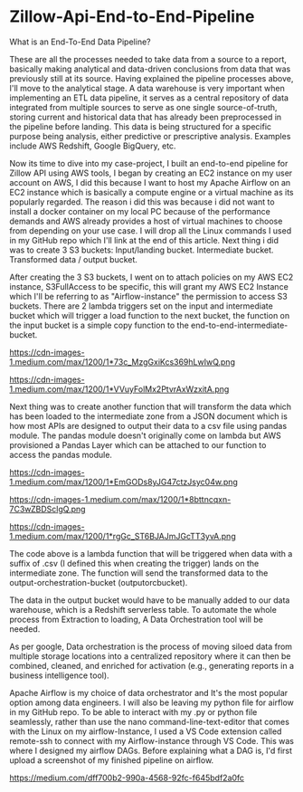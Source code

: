 # Zillow-Api-End-to-End-Pipeline
What is an End-To-End Data Pipeline? 

These are all the processes needed to take data from a source to a report, basically making analytical and data-driven conclusions from data that was previously still at its source. Having explained the pipeline processes above, I'll move to the analytical stage. A data warehouse is very important when implementing an ETL data pipeline, it serves as a central repository of data integrated from multiple sources to serve as one single source-of-truth, storing current and historical data that has already been preprocessed in the pipeline before landing. This data is being structured for a specific purpose being analysis, either predictive or prescriptive analysis. Examples include AWS Redshift, Google BigQuery, etc.

Now its time to dive into my case-project, I built an end-to-end pipeline for Zillow API using AWS tools, I began by creating an EC2 instance on my user account on AWS, I did this because I want to host my Apache Airflow on an EC2 instance which is basically a compute engine or a virtual machine as its popularly regarded. The reason i did this was because i did not want to install a docker container on my local PC because of the performance demands and AWS already provides a host of virtual machines to choose from depending on your use case. I will drop all the Linux commands I used in my GitHub repo which I'll link at the end of this article. Next thing i did was to create 3 S3 buckets:
Input/landing bucket.
Intermediate bucket.
Transformed data / output bucket.

After creating the 3 S3 buckets, I went on to attach policies on my AWS EC2 instance, S3FullAccess to be specific, this will grant my AWS EC2 Instance which I'll be referring to as "Airflow-instance" the permission to access S3 buckets. There are 2 lambda triggers  set on the input and intermediate bucket which will trigger a load function to the next bucket, the function on the input bucket is a simple copy function to the end-to-end-intermediate-bucket.

https://cdn-images-1.medium.com/max/1200/1*73c_MzgGxiKcs369hLwIwQ.png

https://cdn-images-1.medium.com/max/1200/1*VVuyFolMx2PtvrAxWzxitA.png

Next thing was to create another function that will transform the data which has been loaded to the intermediate zone from a JSON document which is how most APIs are designed to output their data to a csv file using pandas module. The pandas module doesn't originally come on lambda but AWS provisioned a Pandas Layer which can be attached to our function to access the pandas module.

https://cdn-images-1.medium.com/max/1200/1*EmGODs8yJG47ctzJsyc04w.png

https://cdn-images-1.medium.com/max/1200/1*8bttncqxn-7C3wZBDSclgQ.png

https://cdn-images-1.medium.com/max/1200/1*rgGc_ST6BJAJmJGcTT3yvA.png

The code above is a lambda function that will be triggered when data with a suffix of .csv (I defined this when creating the trigger) lands on the intermediate zone. The function will send the transformed data to the output-orchestration-bucket (outputorcbucket).

The data in the output bucket would have to be manually added to our data warehouse, which is a Redshift serverless table. To automate the whole process from Extraction to loading, A Data Orchestration tool will be needed.

As per google, Data orchestration is the process of moving siloed data from multiple storage locations into a centralized repository where it can then be combined, cleaned, and enriched for activation (e.g., generating reports in a business intelligence tool).

Apache Airflow is my choice of data orchestrator and It's the most popular option among data engineers. I will also be leaving my python file for airflow in my GitHub repo. To be able to interact with my .py or python file seamlessly, rather than use the nano command-line-text-editor that comes with the Linux on my airflow-Instance, I used a VS Code extension called remote-ssh to connect with my Airflow-instance through VS Code. This was where I designed my airflow DAGs. Before explaining what a DAG is, I'd first upload a screenshot of my finished pipeline on airflow.

https://medium.com/dff700b2-990a-4568-92fc-f645bdf2a0fc